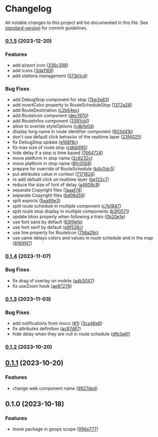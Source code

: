 # Changelog

All notable changes to this project will be documented in this file. See [standard-version](https://github.com/conventional-changelog/standard-version) for commit guidelines.

### [0.1.5](https://github.com/geops/mobility-web-component/compare/v0.1.4...v0.1.5) (2023-12-20)


### Features

* add airport icon ([336c398](https://github.com/geops/mobility-web-component/commit/336c39838edc9e6d40ee31bf94a87bad43e983ba))
* add icons ([3da1169](https://github.com/geops/mobility-web-component/commit/3da11694f45f4f720e74d8dcf1d08697df249116))
* add stations management ([573b1c4](https://github.com/geops/mobility-web-component/commit/573b1c4b8e522a0fce1d1178a26b00a466cbdffd))


### Bug Fixes

* add DebugStop component for stop ([7be3e83](https://github.com/geops/mobility-web-component/commit/7be3e8358d84a437a0965cc2282c8d9e9d679bfb))
* add invertColor property to RouteScheduleStop ([1372a26](https://github.com/geops/mobility-web-component/commit/1372a26670226765eff32acb1fbd9587f779f635))
* add RouteDestination ([c2b64ec](https://github.com/geops/mobility-web-component/commit/c2b64ec63c914390b5beb0502e29d8b80893bbf4))
* add RouteIcon component ([dec1970](https://github.com/geops/mobility-web-component/commit/dec1970a297d6f125d73239fe28b81a099d7a8da))
* add RouteInfos component ([3391cb1](https://github.com/geops/mobility-web-component/commit/3391cb1594b6bda4500d40f0e131f16c386d2cb9))
* allow to overide styleOptions ([cdb1e0d](https://github.com/geops/mobility-web-component/commit/cdb1e0d95ca801e83514b96dff171fc05dabcf5e))
* display long name in route identifier component ([603d41b](https://github.com/geops/mobility-web-component/commit/603d41bbc65b80bf156f7756fbdaab604c0a10d0))
* don't use default click behavior of the realtime layer ([23f4025](https://github.com/geops/mobility-web-component/commit/23f402524ae88a9558c54acd2b9af80d0255e0d9))
* fix DebugStop update ([e168f8c](https://github.com/geops/mobility-web-component/commit/e168f8c7bcdef782aa6738e0b5bb7ce65f5c1ebb))
* fix max size of route stop ([cdbb995](https://github.com/geops/mobility-web-component/commit/cdbb995243c90e628ab403536f13c746bd055e91))
* hide delay if a stop is time based ([7664724](https://github.com/geops/mobility-web-component/commit/76647249553fcde0c0c30ce3d4a97552a4df205e))
* move platform in stop name ([2c8232c](https://github.com/geops/mobility-web-component/commit/2c8232cd4f8eee991f336ec8e9e02c3c789bab3b))
* move platform in stop name ([8fc0568](https://github.com/geops/mobility-web-component/commit/8fc0568b9d9933ad009b8afe9ddbdbb31cae20f8))
* prepare for override of RouteSchedule ([b4c0dc5](https://github.com/geops/mobility-web-component/commit/b4c0dc54d134b66b5f3fb07bbae705f8a0a489c5))
* put attributes value in context ([7171824](https://github.com/geops/mobility-web-component/commit/7171824fb675deada72c599178fd2194ba100ca5))
* re add defualt click on realtime layer ([be122c7](https://github.com/geops/mobility-web-component/commit/be122c722ead84a90cdb12a18a18deeb44999665))
* reduce the size of font of delay ([a4608c9](https://github.com/geops/mobility-web-component/commit/a4608c92a7a62bbf90a675d9e8e5e8ca83bc2e78))
* separate Copyright files ([1aaaf74](https://github.com/geops/mobility-web-component/commit/1aaaf74dfb77f41ddf033a7b269d94a55a8d1060))
* separate Copyright files ([bd08d59](https://github.com/geops/mobility-web-component/commit/bd08d59e6f19735c0df3202ef375dd36a60e9b68))
* split exports ([5ea89e3](https://github.com/geops/mobility-web-component/commit/5ea89e3c856f024b5559bead4d74292cc1b3d578))
* split route schedule in multiple component ([c7e1847](https://github.com/geops/mobility-web-component/commit/c7e1847d139232ecc7cb5c206348f14f9c888e9f))
* split route stop display in multiple components ([b3f0571](https://github.com/geops/mobility-web-component/commit/b3f057112ecbb19cb0a0b3859a77903bca1fcf46))
* update bbox properly when following a train ([0b20e1e](https://github.com/geops/mobility-web-component/commit/0b20e1e8a25f94a3ba65ec32f5527d2718ea414d))
* use font sans by default ([63f9efe](https://github.com/geops/mobility-web-component/commit/63f9efed9b6fd0295558f2332ab2a1cc485b7f24))
* use font serif by default ([e8f528c](https://github.com/geops/mobility-web-component/commit/e8f528cefe7fc8bb977281a852e312c669eb8fe5))
* use line property for RouteIcon ([756a29c](https://github.com/geops/mobility-web-component/commit/756a29c5028d0f1aeee25b3311a7a31dff29951e))
* use same delays colors and values  in route schedule and in the map ([8169f47](https://github.com/geops/mobility-web-component/commit/8169f476c4367e8932602bb80ed0dfbaa539b28f))

### [0.1.4](https://github.com/geops/mobility-web-component/compare/v0.1.3...v0.1.4) (2023-11-07)


### Bug Fixes

* fix drag of overlay on mobile ([adb3047](https://github.com/geops/mobility-web-component/commit/adb3047172e236b551f324a96c6a09d573cb95d6))
* fix useZoom hook ([ae87276](https://github.com/geops/mobility-web-component/commit/ae87276fc9ed5fddc4a160dd806e010c01a0ec60))

### [0.1.3](https://github.com/geops/mobility-web-component/compare/v0.1.2...v0.1.3) (2023-11-03)


### Bug Fixes

* add notifications from moco ([#1](https://github.com/geops/mobility-web-component/issues/1)) ([3ca46e6](https://github.com/geops/mobility-web-component/commit/3ca46e60559966b5583b7017792c5e0e5ab34ef2))
* fix attributes definition ([ac87d87](https://github.com/geops/mobility-web-component/commit/ac87d8729248a134ca93d43bd686e89485ac1ac1))
* hide delay when they are null in route schedule ([dfb3a6f](https://github.com/geops/mobility-web-component/commit/dfb3a6f83d7a21ec4f1e7051e043d5de3264c715))

### [0.1.2](https://github.com/geops/mobility-web-component/compare/v0.1.1...v0.1.2) (2023-10-20)

## [0.1.1](https://github.com/geops/mobility-web-component/compare/v0.1.0...v0.1.1) (2023-10-20)

### Features

* change web component name ([9927ded](https://github.com/geops/mobility-web-component/commit/9927ded9403705aff12edce9735a65c9c174fa88))

## 0.1.0 (2023-10-18)

### Features

* move package in geops scope ([996e777](https://github.com/geops/mobility-web-component/commit/996e77704c51cc85c4b35129e59423dfe58c560e))
